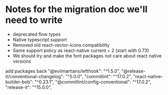 # Notes for the migration doc we'll need to write

* deprecated flow types
* Native typescript support
* Removed old react-vector-icons compatibility
* Same support policy as react-native current + 2 (start with 0.73)
* We should try and make the font packages not care about react native versions

add packages back
  "@evilmartians/lefthook": "^1.5.0",
    "@release-it/conventional-changelog": "^5.0.0",
    "commitlint": "^17.0.2",
    "react-native-builder-bob": "^0.23.1",
    "@commitlint/config-conventional": "^17.0.2",
    "release-it": "^15.0.0",
